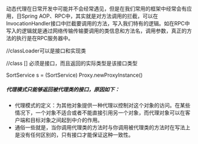 动态代理在日常开发中可能并不会经常遇见，但是在我们常用的框架中经常会有应用，日Spring AOP、RPC中，其实就是对方法调用的拦截，可以在InvocationHandler接口中拦截要调用的方法，写入我们特有的逻辑。如在RPC中写入的逻辑就是通过网络传输传输要调用的类信息和方法名，调用参数，真正的方法的执行是在RPC服务器中。

//classLoader可以是接口和实现类

//class [] 必须是接口，而且返回的实际类型是该接口类型

SortService s = (SortService) Proxy.newProxyInstance()


##### 代理模式只能够返回被代理类的接口，原因如下：
- 代理模式的定义：为其他对象提供一种代理以控制对这个对象的访问。在某些情况下，一个对象不适合或者不能直接引用另一个对象，而代理对象可以在客户端和目标对象之间起到中介的作用。
- 通俗一些就是，当你调用代理类的方法时与你调用被代理类的方法时在写法上是没有任何区别的，只有接口才能保证这种一致性。